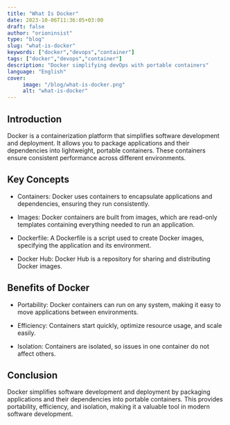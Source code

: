 ```yaml
---
title: "What Is Docker"
date: 2023-10-06T11:36:05+03:00
draft: false
author: "orioninsist"
type: "blog"
slug: "what-is-docker"
keywords: ["docker","devops","container"]
tags: ["docker","devops","container"]
description: "Docker simplifying devOps with portable containers"
language: "English"
cover:
     image: "/blog/what-is-docker.png"
     alt: "what-is-docker"
---
```

## Introduction
Docker is a containerization platform that simplifies software development and deployment. It allows you to package applications and their dependencies into lightweight, portable containers. These containers ensure consistent performance across different environments.
## Key Concepts

* Containers: Docker uses containers to encapsulate applications and dependencies, ensuring they run consistently.

* Images: Docker containers are built from images, which are read-only templates containing everything needed to run an application.

* Dockerfile: A Dockerfile is a script used to create Docker images, specifying the application and its environment.

* Docker Hub: Docker Hub is a repository for sharing and distributing Docker images.

## Benefits of Docker

* Portability: Docker containers can run on any system, making it easy to move applications between environments.

* Efficiency: Containers start quickly, optimize resource usage, and scale easily.

* Isolation: Containers are isolated, so issues in one container do not affect others.

## Conclusion

Docker simplifies software development and deployment by packaging applications and their dependencies into portable containers. This provides portability, efficiency, and isolation, making it a valuable tool in modern software development.

